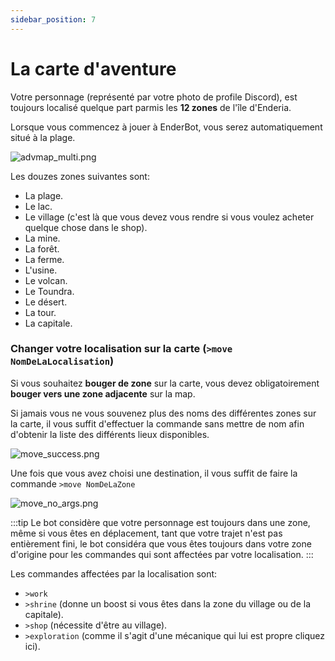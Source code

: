 ```yaml
---
sidebar_position: 7
---
```


# La carte d'aventure 

Votre personnage (représenté par votre photo de profile Discord), est toujours localisé quelque part parmis les **12 zones** de l'île d'Enderia.

Lorsque vous commencez à jouer à EnderBot, vous serez automatiquement situé à la plage.

![advmap_multi.png](/img/commands_example/advmap_multi.png)

Les douzes zones suivantes sont:
- La plage.
- Le lac.
- Le village (c'est là que vous devez vous rendre si vous voulez acheter quelque chose dans le shop).
- La mine.
- La forêt.
- La ferme.
- L'usine.
- Le volcan.
- Le Toundra.
- Le désert.
- La tour.
- La capitale.

### Changer votre localisation sur la carte (`>move NomDeLaLocalisation`)
Si vous souhaitez **bouger de zone** sur la carte, vous devez obligatoirement **bouger vers une zone adjacente** sur la map.

Si jamais vous ne vous souvenez plus des noms des différentes zones sur la carte, il vous suffit d'effectuer la commande sans mettre de nom afin d'obtenir la liste des différents lieux disponibles.

![move_success.png](/img/commands_example/move_success.png)

Une fois que vous avez choisi une destination, il vous suffit de faire la commande `>move NomDeLaZone`

![move_no_args.png](/img/commands_example/move_no_args.png)

:::tip 
Le bot considère que votre personnage est toujours dans une zone, même si vous êtes en déplacement, tant que votre trajet n'est pas entièrement fini, le bot considéra que vous êtes toujours dans votre zone d'origine pour les commandes qui sont affectées par votre localisation.
:::

Les commandes affectées par la localisation sont:
- `>work`
- `>shrine` (donne un boost si vous êtes dans la zone du village ou de la capitale).
- `>shop` (nécessite d'être au village).
- `>exploration` (comme il s'agit d'une mécanique qui lui est propre cliquez ici).

